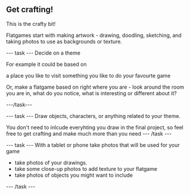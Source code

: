 ## Get crafting!

This is the crafty bit! 

Flatgames start with making artwork - drawing, doodling, sketching, and taking photos to use as backgrounds or texture.

--- task ---
Decide on a theme

For example it could be based on 

a place you like to visit
something you like to do
your favourte game

Or, make a flatgame based on right where you are - look around the room you are in, what do you notice, what is interesting or different about it?

---/task---

--- task ---
Draw objects, characters, or anything related to your theme. 

You don't need to inlcude everyhting you draw in the final project, so feel free to get crafting and make much more than you need
--- /task ---


--- task ---
With a tablet or phone take photos that will be used for your game

- take photos of your drawings. 
- take some close-up photos to add texture to your flatgame
- take photos of objects you might want to include 

--- /task ---
